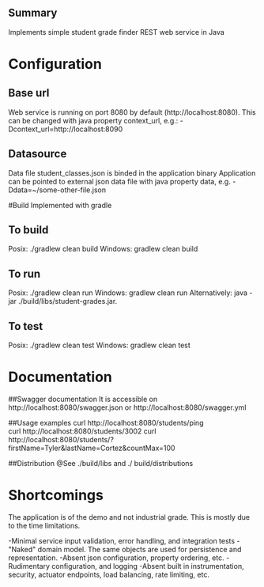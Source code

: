 Summary
-------
Implements simple student grade finder REST web service in Java


# Configuration

## Base url
Web service is running on port 8080 by default (http://localhost:8080). This can be changed with java property context_url, e.g.: -Dcontext_url=http://localhost:8090

## Datasource
Data file student_classes.json is binded in the application binary
Application can be pointed to external json data file with java property data, 
e.g.  -Ddata=~/some-other-file.json 

#Build
Implemented with gradle

## To build
Posix:		./gradlew clean build
Windows: 	gradlew clean build

## To run
Posix:			./gradlew clean run
Windows: 		gradlew clean run
Alternatively:	java -jar ./build/libs/student-grades.jar.


## To test
Posix:		./gradlew clean test
Windows: 	gradlew clean test

# Documentation

##Swagger documentation
It is accessible on http://localhost:8080/swagger.json
or http://localhost:8080/swagger.yml

##Usage examples
curl http://localhost:8080/students/ping		
curl http://localhost:8080/students/3002
curl http://localhost:8080/students/?firstName=Tyler&lastName=Cortez&countMax=100

##Distribution
@See ./build/libs and ./	build/distributions	


# Shortcomings

The application is of the demo and not industrial grade. This is mostly due to the time limitations.

-Minimal service input validation, error handling, and integration tests
-"Naked" domain model. The same objects are used for persistence and representation.
-Absent json configuration, property ordering, etc.
-Rudimentary configuration, and logging 
-Absent built in instrumentation, security, actuator endpoints, load balancing, 
rate limiting, etc.

